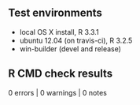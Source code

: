 ## Test environments
* local OS X install, R 3.3.1
* ubuntu 12.04 (on travis-ci), R 3.2.5
* win-builder (devel and release)

## R CMD check results
0 errors | 0 warnings | 0 notes